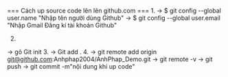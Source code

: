=== Cách up source code lên lên github.com ===
1. 
-> $ git config --global user.name "Nhập tên người dùng Github"
-> $ git config --global user.email "Nhập Gmail Đăng kí tài khoản Github"  

2.
-> gõ Git init
3.
-> Git add .
4.
->  git remote add origin git@github.com:Anhphap2004/AnhPhap_Demo.git
->  git remote -v
->  git push 
-> git commit -m"nội dung khi up code"